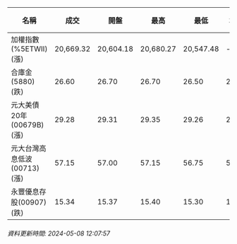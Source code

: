 | 名稱 | 成交 | 開盤 | 最高 | 最低 | 均價 | 成交金額(億) | 昨收 | 漲跌幅 | 漲跌 | 總量 | 昨量 | 振幅 |
| -------- | -------- | -------- | -------- |-------- | -------- | -------- |-------- |-------- |-------- | -------- | -------- |-------- |
|加權指數(%5ETWII) (漲)|20,669.32|20,604.18|20,680.27|20,547.48|-|3,074.10|20,653.53|0.08%|15.79|6,220,895|0|0.64%|
|合庫金(5880) (跌)|26.60|26.70|26.70|26.50|26.56|1.03|26.70|0.37%|0.10|3,878|9,209|0.75%|
|元大美債20年(00679B) (漲)|29.28|29.31|29.35|29.26|29.30|10.37|29.22|0.21%|0.06|35,384|45,789|0.31%|
|元大台灣高息低波(00713) (漲)|57.15|57.00|57.15|56.75|56.98|1.87|57.00|0.26%|0.15|3,275|5,168|0.70%|
|永豐優息存股(00907) (跌)|15.34|15.37|15.40|15.30|15.36|0.134|15.37|0.20%|0.03|872|1,378|0.65%|
###### 資料更新時間: 2024-05-08 12:07:57